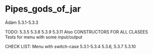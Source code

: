 # Pipes_gods_of_jar

Ádám 5.3.1-5.3.3 

TODO:
5.3.5
5.3.8
5.3.9
5.3.11
Also CONSTRUCTORS FOR ALL CLASEES
Tests for menu with some input/output

CHECK LIST:
Menu with switch-case
5.3.1-5.3.4
5.3.6, 5.3.7 
5.3.10
